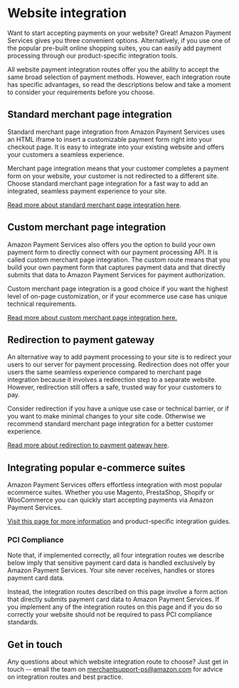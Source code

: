 Website integration
===================

Want to start accepting payments on your website? Great! Amazon Payment
Services gives you three convenient options. Alternatively, if you use
one of the popular pre-built online shopping suites, you can easily add
payment processing through our product-specific integration tools.

All website payment integration routes offer you the ability to accept
the same broad selection of payment methods. However, each integration
route has specific advantages, so read the descriptions below and take a
moment to consider your requirements before you choose.

Standard merchant page integration 
----------------------------------

Standard merchant page integration from Amazon Payment Services uses an
HTML iframe to insert a customizable payment form right into your
checkout page. It is easy to integrate into your existing website and
offers your customers a seamless experience.

Merchant page integration means that your customer completes a payment
form on your website, your customer is not redirected to a different
site. Choose standard merchant page integration for a fast way to add an
integrated, seamless payment experience to your site.

[Read more about standard merchant page integration
here](22a.md).

Custom merchant page integration
--------------------------------

Amazon Payment Services also offers you the option to build your own
payment form to directly connect with our payment processing API. It is
called custom merchant page integration. The custom route means that you
build your own payment form that captures payment data and that directly
submits that data to Amazon Payment Services for payment authorization.

Custom merchant page integration is a good choice if you want the
highest level of on-page customization, or if your ecommerce use case
has unique technical requirements.

[Read more about custom merchant page integration here.](22b.md)

Redirection to payment gateway
------------------------------

An alternative way to add payment processing to your site is to redirect
your users to our server for payment processing. Redirection does not
offer your users the same seamless experience compared to merchant page
integration because it involves a redirection step to a separate
website. However, redirection still offers a safe, trusted way for your
customers to pay.

Consider redirection if you have a unique use case or technical barrier,
or if you want to make minimal changes to your site code. Otherwise we
recommend standard merchant page integration for a better customer
experience.

[Read more about redirection to payment gateway here](22c.md).

Integrating popular e-commerce suites
-------------------------------------

Amazon Payment Services offers effortless integration with most popular
ecommerce suites. Whether you use Magento, PrestaShop, Shopify or
WooCommerce you can quickly start accepting payments via Amazon Payment
Services.

[Visit this page for more information](22d.md) and
product-specific integration guides.

### PCI Compliance

Note that, if implemented correctly, all four integration routes we
describe below imply that sensitive payment card data is handled
exclusively by Amazon Payment Services. Your site never receives,
handles or stores payment card data.

Instead, the integration routes described on this page involve a form
action that directly submits payment card data to Amazon Payment
Services. If you implement any of the integration routes on this page
and if you do so correctly your website should not be required to pass
PCI compliance standards.

Get in touch
------------

Any questions about which website integration route to choose? Just get
in touch -- email the team on <merchantsupport-ps@amazon.com> for advice on
integration routes and best practice.
